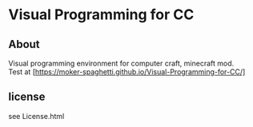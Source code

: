 # Visual Programming for CC  

## About  
Visual programming environment for computer craft, minecraft mod.  
Test at [https://moker-spaghetti.github.io/Visual-Programming-for-CC/]  

## license  
see License.html
